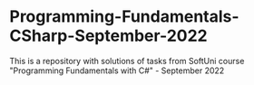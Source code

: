 # Programming-Fundamentals-CSharp-September-2022
This is a repository with solutions of tasks from SoftUni course "Programming Fundamentals with C#" - September 2022
